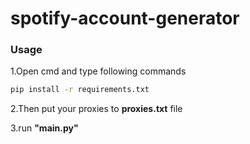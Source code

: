 # spotify-account-generator

### Usage


1.Open cmd and type following commands

  ```sh
pip install -r requirements.txt
  ```
2.Then put your proxies to **proxies.txt** file


3.run **"main.py"**






